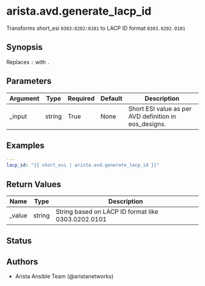 # arista.avd.generate_lacp_id

Transforms short\_esi <code>0303\:0202\:0101</code> to LACP ID format <code>0303\.0202\.0101</code>

## Synopsis

Replaces <code>\:</code> with <code>\.</code>

## Parameters

| Argument | Type | Required | Default | Description |
| -------- | ---- | -------- | ------- | ----------- |
| _input | string | True | None | Short ESI value as per AVD definition in eos\_designs\. |

## Examples

```yaml
---
lacp_id: "{{ short_esi | arista.avd.generate_lacp_id }}"
```

## Return Values

| Name | Type | Description |
| ---- | ---- | ----------- |
| _value | string | String based on LACP ID format like 0303\.0202\.0101 |

## Status

## Authors

- Arista Ansible Team (@aristanetworks)
